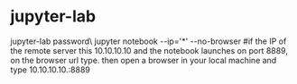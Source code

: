 # jupyter-lab

jupyter-lab password\\
jupyter notebook --ip='*' --no-browser
#if the IP of the remote server this 10.10.10.10 and the notebook launches on port 8889, on the browser url type. then open a browser in your local machine and type
10.10.10.10.:8889
